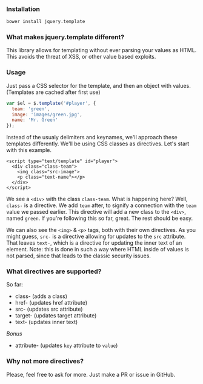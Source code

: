 ### Installation
```sh
bower install jquery.template
```


### What makes jquery.template different?
This library allows for templating without ever parsing your values as HTML. This avoids the threat of XSS, or other value based exploits.


### Usage
Just pass a CSS selector for the template, and then an object with values. (Templates are cached after first use)
```js
var $el = $.template('#player', {
  team: 'green',
  image: 'images/green.jpg',
  name: 'Mr. Green'
});
```

Instead of the usualy delimiters and keynames, we'll approach these templates differently. We'll be using CSS classes as directives. Let's start with this example.
```
<script type="text/template" id="player">
  <div class="class-team">
    <img class="src-image">
    <p class="text-name"></p>
  </div>
</script>
```

We see a `<div>` with the class `class-team`. What is happening here? Well, `class-` is a directive. We add `team` after, to signify a connection with the `team` value we passed earlier. This directive will add a new class to the `<div>`, named `green`. If you're following this so far, great. The rest should be easy.  

We can also see the `<img>` & `<p>` tags, both with their own directives. As you might guess, `src-` is a directive allowing for updates to the `src` attribute. That leaves `text-`, which is a directive for updating the inner text of an element. Note: this is done in such a way where HTML inside of values is not parsed, since that leads to the classic security issues.


### What directives are supported?
So far:
- class- (adds a class)
- href- (updates href attribute)
- src- (updates src attribute)
- target- (updates target attribute)
- text- (updates inner text)

*Bonus*
- attribute- (updates `key` attribute to `value`)


### Why not more directives?
Please, feel free to ask for more. Just make a PR or issue in GitHub.

